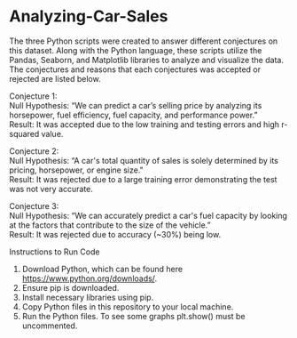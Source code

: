 # Analyzing-Car-Sales
The three Python scripts were created to answer different conjectures on this dataset. Along with the Python language, these scripts utilize the Pandas, Seaborn, and Matplotlib libraries to analyze and visualize the data. The conjectures and reasons that each conjectures was accepted or rejected are listed below.

Conjecture 1: <br> 
Null Hypothesis: “We can predict a car’s selling price by analyzing its horsepower, fuel efficiency, fuel capacity, and performance power.” <br> 
Result: It was accepted due to the low training and testing errors and high r-squared value.

Conjecture 2: <br> 
Null Hypothesis: “A car's total quantity of sales is solely determined by its pricing, horsepower, or engine size." <br> 
Result: It was rejected due to a large training error demonstrating the test was not very accurate.

Conjecture 3: <br> 
Null Hypothesis: “We can accurately predict a car's fuel capacity by looking at the factors that contribute to the size of the vehicle.” <br> 
Result: It was rejected due to accuracy (~30%) being low.

Instructions to Run Code
1) Download Python, which can be found here https://www.python.org/downloads/.
2) Ensure pip is downloaded.
3) Install necessary libraries using pip.
4) Copy Python files in this repository to your local machine.
5) Run the Python files. To see some graphs plt.show() must be uncommented.
